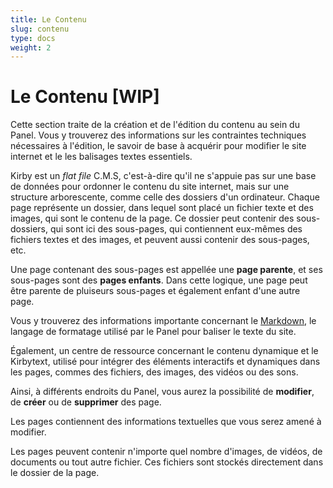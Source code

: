 ```yaml
---
title: Le Contenu
slug: contenu
type: docs
weight: 2
---
```


# Le Contenu [WIP]

Cette section traite de la création et de l'édition du contenu au sein du Panel. Vous y trouverez des informations sur les contraintes techniques nécessaires à l'édition, le savoir de base à acquérir pour modifier le site internet et le les balisages textes essentiels.

Kirby est un *flat file* C.M.S, c'est-à-dire qu'il ne s'appuie pas sur une base de données pour ordonner le contenu du site internet, mais sur une structure arborescente, comme celle des dossiers d'un ordinateur. Chaque page représente un dossier, dans lequel sont placé un fichier texte et des images, qui sont le contenu de la page. Ce dossier peut contenir des sous-dossiers, qui sont ici des sous-pages, qui contiennent eux-mêmes des fichiers textes et des images, et peuvent aussi contenir des sous-pages, etc.

Une page contenant des sous-pages est appellée une **page parente**, et ses sous-pages sont des **pages enfants**. Dans cette logique, une page peut être parente de pluiseurs sous-pages et également enfant d'une autre page.


Vous y trouverez des informations importante concernant le [Markdown](), le langage de formatage utilisé par le Panel pour baliser le texte du site.

Également, un centre de ressource concernant le contenu dynamique et le Kirbytext, utilisé pour intégrer des éléments interactifs et dynamiques dans les pages, commes des fichiers, des images, des vidéos ou des sons.

Ainsi, à différents endroits du Panel, vous aurez la possibilité de **modifier**, de **créer** ou de **supprimer** des page.

Les pages contiennent des informations textuelles que vous serez amené à modifier.

Les pages peuvent contenir n'importe quel nombre d'images, de vidéos, de documents ou tout autre fichier. Ces fichiers sont stockés directement dans le dossier de la page.
